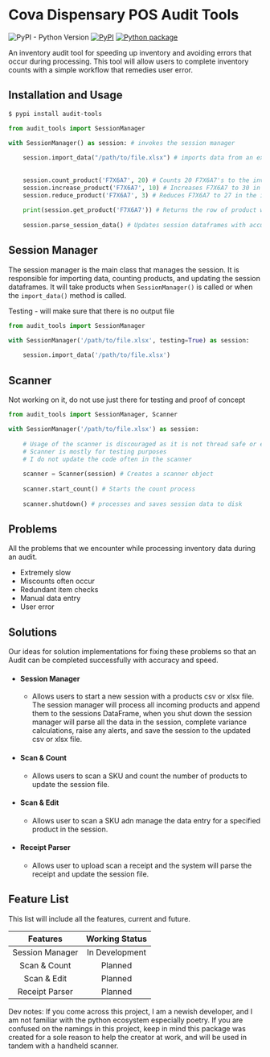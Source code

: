 # Cova Dispensary POS Audit Tools
![PyPI - Python Version](https://img.shields.io/pypi/pyversions/audit-tools)
[![PyPI](https://img.shields.io/pypi/v/audit-tools)](https://pypi.org/project/audit-tools/)
[![Python package](https://github.com/JakePIXL/audit-tools/actions/workflows/test.yml/badge.svg)](https://github.com/JakePIXL/audit-tools/actions/workflows/test.yml)

An inventory audit tool for speeding up inventory and avoiding errors that occur during processing. This tool will allow
users to complete inventory counts with a simple workflow that remedies user error.


Installation and Usage
-----
```bash
$ pypi install audit-tools
```

```python
from audit_tools import SessionManager

with SessionManager() as session: # invokes the session manager
  
    session.import_data("/path/to/file.xlsx") # imports data from an excel, json or csv file
    
    
    session.count_product('F7X6A7', 20) # Counts 20 F7X6A7's to the inventory
    session.increase_product('F7X6A7', 10) # Increases F7X6A7 to 30 in the inventory
    session.reduce_product('F7X6A7', 3) # Reduces F7X6A7 to 27 in the inventory
    
    print(session.get_product('F7X6A7')) # Returns the row of product with SKU 'F7X6A7'
    
    session.parse_session_data() # Updates session dataframes with accurate content

```

Session Manager
---------------
The session manager is the main class that manages the session. It is responsible for importing data,
counting products, and updating the session dataframes. It will take products when `SessionManager()` is
called or when the `import_data()` method is called.

Testing - will make sure that there is no output file




```python
from audit_tools import SessionManager

with SessionManager('/path/to/file.xlsx', testing=True) as session:
  
    session.import_data('/path/to/file.xlsx')
```

Scanner
-------
Not working on it, do not use just there for testing and proof of concept


```python
from audit_tools import SessionManager, Scanner

with SessionManager('/path/to/file.xlsx') as session:
  
    # Usage of the scanner is discouraged as it is not thread safe or efficient
    # Scanner is mostly for testing purposes
    # I do not update the code often in the scanner
    
    scanner = Scanner(session) # Creates a scanner object
    
    scanner.start_count() # Starts the count process
    
    scanner.shutdown() # processes and saves session data to disk
```


Problems
--------
All the problems that we encounter while processing inventory data during an audit.

* Extremely slow
* Miscounts often occur
* Redundant item checks
* Manual data entry
* User error

Solutions
---------
Our ideas for solution implementations for fixing these problems so that an Audit can be completed successfully with
accuracy and speed.

- #### Session Manager
    - Allows users to start a new session with a products csv or xlsx file. The session manager will process all incoming
    products and append them to the sessions DataFrame, when you shut down the session manager will parse all the data in the session, complete variance calculations, raise any alerts, and save the session to the updated csv
    or xlsx file.


- #### Scan & Count
    - Allows users to scan a SKU and count the number of products to update the session file.


- #### Scan & Edit
    - Allows user to scan a SKU adn manage the data entry for a specified product in the session.


- #### Receipt Parser
    - Allows user to upload scan a receipt and the system will parse the receipt and update the session file.

Feature List
------------
This list will include all the features, current and future.

|    Features     | Working Status |
|:---------------:|:--------------:|
| Session Manager | In Development |
|  Scan & Count   |    Planned     |
|   Scan & Edit   |    Planned     |
| Receipt Parser  |    Planned     |



Dev notes:
If you come across this project, I am a newish developer, and I am not familiar with the 
python ecosystem especially poetry. If you are confused on the namings in this project, keep in mind
this package was created for a sole reason to help the creator at work, and will be used in tandem with
a handheld scanner.
